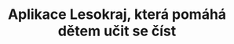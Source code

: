 ---
id: 7d981606-d110-44dc-82b1-c95618eb28df
title: "Aplikace Lesokraj, která pomáhá dětem učit se číst"
price: 10000
year: 2015
description: "Tento příspěvek Nadačního fondu pomůže ke vzniku nového spolku, který bude nadále kreativně vytvářet a propagovat chytré elektronické knihy pro děti jako je například nedávno dokončený Lesokraj, příběh, díky kterému jsou děti motivovány hrou k četbě a rozvíjejí hlubší vnímání psaného textu. Informace o stažení aplikace, která je pro všechny zájemce dostupná zdarma, naleznete na www.lesokraj.cz."
kouskovani: false
locationName: undefined
position:
  lng: 17.2490028962186
  lat: 49.586873458829054
---
